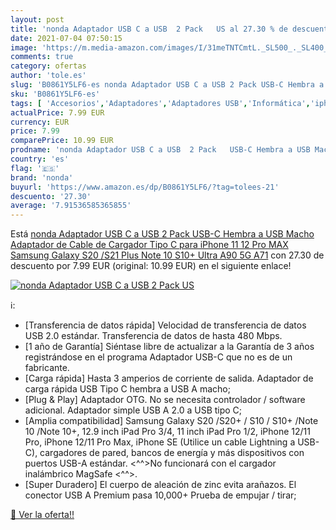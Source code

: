 ```yaml
---
layout: post
title: 'nonda Adaptador USB C a USB  2 Pack   US al 27.30 % de descuento'
date: 2021-07-04 07:50:15
image: 'https://m.media-amazon.com/images/I/31meTNTCmtL._SL500_._SL400_.jpg'
comments: true
category: ofertas
author: 'tole.es'
slug: 'B0861Y5LF6-es nonda Adaptador USB C a USB 2 Pack USB-C Hembra a USB...'
sku: 'B0861Y5LF6-es'
tags: [ 'Accesorios','Adaptadores','Adaptadores USB','Informática','iphone','nonda', ]
actualPrice: 7.99 EUR
currency: EUR
price: 7.99
comparePrice: 10.99 EUR
prodname: 'nonda Adaptador USB C a USB  2 Pack   USB-C Hembra a USB Macho  Adaptador de Cable de Cargador Tipo C para iPhone 11 12 Pro MAX  Samsung Galaxy S20 /S21 Plus Note 10 S10+ Ultra A90 5G A71'
country: 'es'
flag: '🇪🇸'
brand: 'nonda'
buyurl: 'https://www.amazon.es/dp/B0861Y5LF6/?tag=tolees-21'
descuento: '27.30'
average: '7.91536585365855'
---
```


Está [nonda Adaptador USB C a USB  2 Pack   USB-C Hembra a USB Macho  Adaptador de Cable de Cargador Tipo C para iPhone 11 12 Pro MAX  Samsung Galaxy S20 /S21 Plus Note 10 S10+ Ultra A90 5G A71](https://www.amazon.es/dp/B0861Y5LF6/?tag=tolees-21) con 27.30 de descuento por 7.99 EUR (original: 10.99 EUR) en el siguiente enlace!

[![nonda Adaptador USB C a USB  2 Pack   US](https://m.media-amazon.com/images/I/31meTNTCmtL._SL500_._SL400_.jpg)](https://www.amazon.es/dp/B0861Y5LF6/?tag=tolees-21)

ℹ️:

- [Transferencia de datos rápida] Velocidad de transferencia de datos USB 2.0 estándar. Transferencia de datos de hasta 480 Mbps.
- [1 año de Garantía] Siéntase libre de actualizar a la Garantía de 3 años registrándose en el programa Adaptador USB-C que no es de un fabricante.
- [Carga rápida] Hasta 3 amperios de corriente de salida. Adaptador de carga rápida USB Tipo C hembra a USB A macho;
- [Plug & Play] Adaptador OTG. No se necesita controlador / software adicional. Adaptador simple USB A 2.0 a USB tipo C;
- [Amplia compatibilidad] Samsung Galaxy S20 /S20+ / S10 / S10+ /Note 10 /Note 10+, 12.9 inch iPad Pro 3/4, 11 inch iPad Pro 1/2, iPhone 12/11 Pro, iPhone 12/11 Pro Max, iPhone SE (Utilice un cable Lightning a USB-C), cargadores de pared, bancos de energía y más dispositivos con puertos USB-A estándar. <^^>No funcionará con el cargador inalámbrico MagSafe <^^>.
- [Super Duradero] El cuerpo de aleación de zinc evita arañazos. El conector USB A Premium pasa 10,000+ Prueba de empujar / tirar;

[🛒 Ver la oferta!!](https://www.amazon.es/dp/B0861Y5LF6/?tag=tolees-21)

